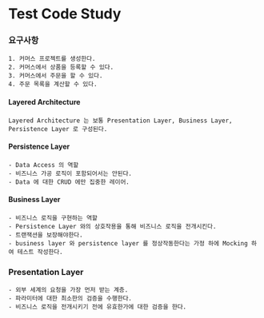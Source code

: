 # Test Code Study

### 요구사항
```text
1. 커머스 프로젝트를 생성한다.
2. 커머스에서 상품을 등록할 수 있다.
3. 커머스에서 주문을 할 수 있다.
4. 주문 목록을 계산할 수 있다.
```

#### Layered Architecture
```text
Layered Architecture 는 보통 Presentation Layer, Business Layer, Persistence Layer 로 구성된다.
```

#### Persistence Layer
```text
- Data Access 의 역할
- 비즈니스 가공 로직이 포함되어서는 안된다. 
- Data 에 대한 CRUD 에만 집중한 레이어.
```

#### Business Layer
```text
- 비즈니스 로직을 구현하는 역할
- Persistence Layer 와의 상호작용을 통해 비즈니스 로직을 전개시킨다.
- 트랜잭션을 보장해야한다.
- business layer 와 persistence layer 를 정상작동한다는 가정 하에 Mocking 하여 테스트 작성한다.
```

### Presentation Layer
```text
- 외부 세계의 요청을 가장 먼저 받는 계층.
- 파라미터에 대한 최소한의 검증을 수행한다.
- 비즈니스 로직을 전개시키기 전에 유효한가에 대한 검증을 한다.
```